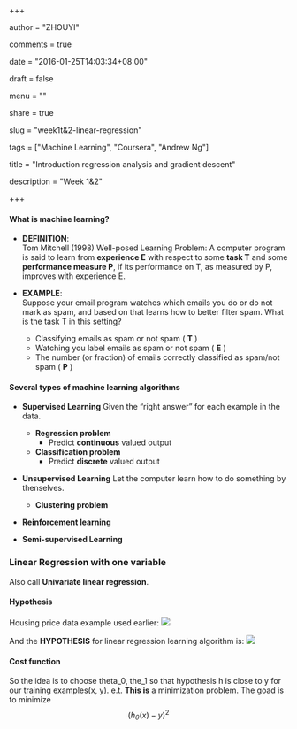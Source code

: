 +++

author = "ZHOUYI"

comments = true

date = "2016-01-25T14:03:34+08:00"

draft = false

menu = ""

share = true

slug = "week1t&2-linear-regression"

tags = ["Machine Learning", "Coursera", "Andrew Ng"]

title = "Introduction regression analysis and gradient descent"

description = "Week 1&2"

+++

#### What is machine learning?
* **DEFINITION**:   
  Tom Mitchell (1998) Well-posed Learning Problem: A computer program is said to learn from **experience E** with respect to some **task T** and some **performance measure P**, if its performance on T, as measured by P, improves with experience E.

* **EXAMPLE**:    
  Suppose your email program watches which emails you do or do not mark as spam, and based on that learns how to better filter spam. What is the task T in this setting?
  
  * Classifying emails as spam or not spam ( **T** )
  * Watching you label emails as spam or not spam ( **E** )
  * The number (or fraction) of emails correctly classified as spam/not spam ( **P** )

#### Several types of machine learning algorithms
* **Supervised Learning**
  Given the “right answer” for each example in the data.
  * **Regression problem**
    * Predict **continuous** valued output
  * **Classification problem**
    * Predict **discrete** valued output
  
* **Unsupervised Learning**
  Let the computer learn how to do something by thenselves.
  * **Clustering problem**
* **Reinforcement learning**
* **Semi-supervised Learning**

### Linear Regression with one variable
Also call **Univariate linear regression**. 

#### Hypothesis
Housing price data example used earlier:
![](https://github.com/shirleyChou/my-blog/blob/master/static/content/post/images/andrew-ng-ml/week1-2/house-prices.JPG?raw=true)

And the **HYPOTHESIS** for linear regression learning algorithm is:
![](https://github.com/shirleyChou/my-blog/blob/master/static/content/post/images/andrew-ng-ml/week1-2/hypothesis.JPG?raw=true)

#### Cost function  
So the idea is to choose theta_0, the_1 so that hypothesis h is close to y for our training examples(x, y). e.t. **This is** a minimization problem. The goad is to minimize 
$$(h_{\theta}(x) - y)^2 $$
